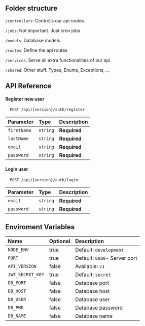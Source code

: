 ## Folder structure

`/controllers`: Controlls our api routes

`/jobs`: Not important. Just cron jobs

`/models`: Database models

`/routes`: Define the api routes

`/services`: Serve all extra functionalities of our api

`/shared`: Other stuff. Types, Enums, Exceptions, ...

## API Reference

#### Register new user

```http
  POST /api/{version}/auth/register
```

| Parameter | Type     | Description                |
| :-------- | :------- | :------------------------- |
| `firstName` | `string` | **Required** |
| `lastName` | `string` | **Required** |
| `email` | `string` | **Required** |
| `password` | `string` | **Required** |

#### Login user

```http
  POST /api/{version}/auth/login
```

| Parameter | Type     | Description                       |
| :-------- | :------- | :-------------------------------- |
| `email`      | `string` | **Required** |
| `password`      | `string` | **Required** |

## Enviroment Variables

| Name | Optional     | Description                       |
| :-------- | :------- | :-------------------------------- |
| `NODE_ENV`      | true | Default: `development` |
| `PORT`      | true | Default: `8080`- Server port |
| `API_VERSION`      | false | Available: `v1` |
| `JWT_SECRET_KEY`      | true | Default: `secret` |
| `DB_PORT`      | false | Database port |
| `DB_HOST`      | false | Database host |
| `DB_USER`      | false | Database user |
| `DB_PWD`      | false | Database password |
| `DB_NAME`      | false | Database name |

